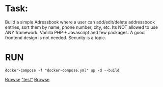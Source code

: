 # Task: 

Build a simple Adressbook where a user can add/edit/delete addressbook entries, sort them by name, phone number, city, etc. Its NOT allowed to use ANY framework. Vanilla PHP + Javascript and few packages. A good frontend design is not needed. Security is a topic.

# RUN
```
docker-compose -f "docker-compose.yml" up -d --build
```
[Browse](http://locaclhost:8000)
["test"](http://locaclhost:8000/test.php)
[Browse](http://locaclhost:8000/api/addressbook)


